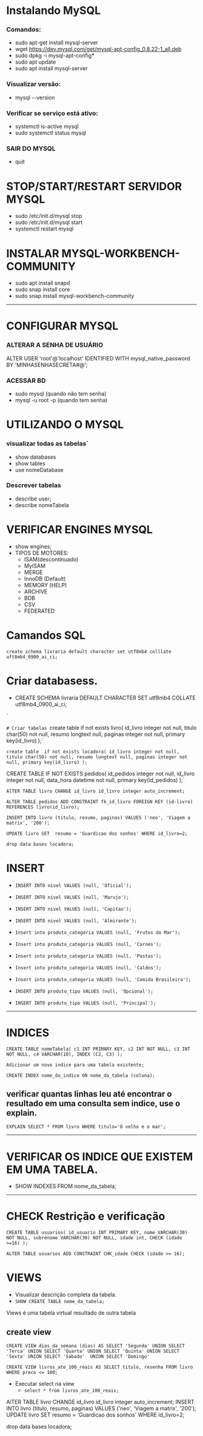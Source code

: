 # Instalando MySQL

### **Comandos**:

- sudo apt-get install mysql-server
- wget https://dev.mysql.com/get/mysql-apt-config_0.8.22-1_all.deb
- sudo dpkg -i mysql-apt-config\*
- sudo apt update
- sudo apt install mysql-server

### **Visualizar versão**:

- mysql --version

### **Verificar se serviço está ativo**:

- systemctl is-active mysql
- sudo systemctl status mysql

### SAIR DO MYSQL

- quit

# STOP/START/RESTART SERVIDOR MYSQL

- sudo /etc/init.d/mysql stop
- sudo /etc/init.d/mysql start
- systemctl restart mysql

# INSTALAR MYSQL-WORKBENCH-COMMUNITY

- sudo apt install snapd
- sudo snap install core
- sudo snap install mysql-workbench-community

---

# CONFIGURAR MYSQL

### ALTERAR A SENHA DE USUÁRIO

ALTER USER 'root'@'localhost' IDENTIFIED WITH mysql_native_password BY 'MINHASENHASECRETA#@';

### ACESSAR BD

- sudo mysql (quando não tem senha)
- mysql -u root -p (quando tem senha)

# UTILIZANDO O MYSQL

### visualizar todas as tabelas`

- show databases
- show tables
- use nomeDatabase

### Descrever tabelas

- describe user;
- describe nomeTabela

# VERIFICAR ENGINES MYSQL

- show engines;
- TIPOS DE MOTORES:
  - ISAM(descontinuado)
  - MyISAM
  - MERGE
  - InnoDB (Default)
  - MEMORY (HELP)
  - ARCHIVE
  - BDB
  - CSV
  - FEDERATED

# Camandos SQL

`create schema livraria default character set utf8mb4 colllate uft8mb4_0900_ai_ci;`

# Criar databasess.
  - CREATE SCHEMA livraria DEFAULT CHARACTER SET utf8mb4 COLLATE utf8mb4_0900_ai_ci;
<!-- `create databases livraria; -->`

`# Criar tabelas
`create table if not exists livro(
  id_livro integer not null,
  titulo char(50) not null,
  resumo longtext null,
  paginas integer not null,
  primary key(id_livro)
);`

`create table  if not exists locadora(
  id_livro integer not null,
  titulo char(50) not null,
  resumo longtext null,
  paginas integer not null,
  primary key(id_livro)
);`

CREATE TABLE IF NOT EXISTS pedidos(
  id_pedidos integer not null,
  id_livro integer not null,
  data_hora datetime not null,
  primary key(id_pedidos)
);`

`AlTER TABLE livro CHANGE id_livro id_livro integer auto_increment;`

`ALTER TABLE pedidos ADD CONSTRAINT fk_id_livro FOREIGN KEY (id-livro) REFERENCES livro(id_livro);`

`INSERT INTO livro (titulo, resumo, paginas) VALUES ('neo', 'Viagem a matrix', '200');`

`UPDATE livro SET  resumo = 'Guardicao dos sonhos' WHERE id_livro=2;`

`drop data bases locadora;`

# INSERT

- `INSERT INTO nivel VALUES (null, 'Oficial');`
- `INSERT INTO nivel VALUES (null, 'Marujo');`
- `INSERT INTO nivel VALUES (null, 'Capitao');`
- `INSERT INTO nivel VALUES (null, 'Almirante');`


- `Insert into produto_categoria VALUES (null, 'Frutos do Mar');`
- `Insert into produto_categoria VALUES (null, 'Carnes');`
- `Insert into produto_categoria VALUES (null, 'Pastas');`
- `Insert into produto_categoria VALUES (null, 'Caldos');`
- `Insert into produto_categoria VALUES (null, 'Comida Brasileira');`

- `INSERT INTO produto_tipo VALUES (null, 'Opcional');`
- `INSERT INTO produto_tipo VALUES (null, 'Principal');`
---

# INDICES

`CREATE TABLE nomeTabela(
  c1 INT PRIMARY KEY,
  c2 INT NOT NULL,
  c3 INT NOT NULL,
  c4 VARCHAR(10),
  INDEX (C2, C3)
);`

`Adicionar um novo indice para uma tabela existente;`

`CREATE INDEX nome_do_indice ON nome_da_tabela (coluna);`

## verificar quantas linhas leu até encontrar o resultado em uma consulta sem indice, use o explain.
`EXPLAIN SELECT * FROM livro WHERE titulo='O velho e o mar';`

---
# VERIFICAR OS INDICE QUE EXISTEM EM UMA TABELA.
 - SHOW INDEXES FROM nome_da_tabela;

---
# CHECK Restrição e verificação

`CREATE TABLE usuarios(
  id_usuario INT PRIMARY KEY,
  nome VARCHAR(30) NOT NULL,
  sobrenome VARCHAR(30) NOT NULL,
  idade int,
  CHECK (idade >=16)
);`

`ALTER TABLE usuarios ADD CONSTRAINT CHK_idade CHECK (idade >= 16);`


# VIEWS

-  Visualizar descrição completa da tabela.
-  `SHOW CREATE TABLE nome_da_tabela;`

Views é uma tabela virtual resultado de outra tabela

## create view
`CREATE VIEW dias_da_semana (dias) AS
  SELECT 'Segunda'
  UNION
  SELECT 'Terca'
  UNION
  SELECT 'Quarta'
  UNION
  SELECT 'Quinta'
  UNION
  SELECT 'Sexta'
  UNION
  SELECT 'Sabado' 
  UNION
  SELECT 'Domingo'
  `

`CREATE VIEW livros_ate_100_reais AS SELECT titulo, resenha FROM livro WHERE preco <= 100;`

- Executar select na view
  - `select * from livros_ate_100_reais;`

AlTER TABLE livro CHANGE id_livro id_livro integer auto_increment;
INSERT INTO livro (titulo, resumo, paginas) VALUES ('neo', 'Viagem a matrix', '200');
UPDATE livro SET  resumo = 'Guardicao dos sonhos' WHERE id_livro=2;

drop data bases locadora;
